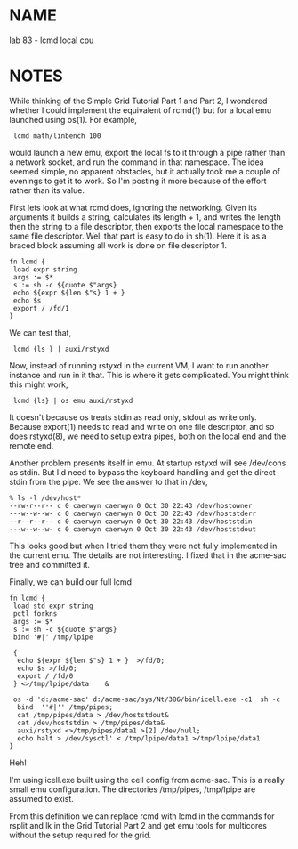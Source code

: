 # NAME
lab 83 - lcmd local cpu

# NOTES
While thinking of the Simple Grid Tutorial Part 1 and Part 2, I wondered whether I could implement the equivalent of rcmd(1) but for a local emu launched using os(1). For example,

	 lcmd math/linbench 100

would launch a new emu, export the local fs to it through a pipe rather than a network socket, and run the command in that namespace. The idea seemed simple, no apparent obstacles, but it actually took me a couple of evenings to get it to work. So I'm posting it more because of the effort rather than its value.

First lets look at what rcmd does, ignoring the networking. Given its arguments it builds a string, calculates its length + 1, and writes the length then the string to a file descriptor, then exports the local namespace to the same file descriptor. Well that part is easy to do in sh(1). Here it is as a braced block assuming all work is done on file descriptor 1.

	fn lcmd {
	 load expr string
	 args := $*
	 s := sh -c ${quote $"args}
	 echo ${expr ${len $"s} 1 + } 
	 echo $s
	 export / /fd/1
	}

We can test that,

	 lcmd {ls } | auxi/rstyxd

Now, instead of running rstyxd in the current VM, I want to run another instance and run in it that. This is where it gets complicated. You might think this might work,

 
	 lcmd {ls} | os emu auxi/rstyxd

It doesn't because os treats stdin as read only, stdout as write only. Because export(1) needs to read and write on one file descriptor, and so does rstyxd(8), we need to setup extra pipes, both on the local end and the remote end.

Another problem presents itself in emu. At startup rstyxd will see /dev/cons as stdin. But I'd need to bypass the keyboard handling and get the direct stdin from the pipe. We see the answer to that in /dev,

	% ls -l /dev/host*
	--rw-r--r-- c 0 caerwyn caerwyn 0 Oct 30 22:43 /dev/hostowner
	---w--w--w- c 0 caerwyn caerwyn 0 Oct 30 22:43 /dev/hoststderr
	--r--r--r-- c 0 caerwyn caerwyn 0 Oct 30 22:43 /dev/hoststdin
	---w--w--w- c 0 caerwyn caerwyn 0 Oct 30 22:43 /dev/hoststdout

This looks good but when I tried them they were not fully implemented in the current emu. The details are not interesting. I fixed that in the acme-sac tree and committed it.

Finally, we can build our full lcmd

	fn lcmd {
	 load std expr string
	 pctl forkns
	 args := $*
	 s := sh -c ${quote $"args}
	 bind '#|' /tmp/lpipe
	 
	 {
	  echo ${expr ${len $"s} 1 + }  >/fd/0;  
	  echo $s >/fd/0; 
	  export / /fd/0
	 } <>/tmp/lpipe/data    &
	 
	 os -d 'd:/acme-sac' d:/acme-sac/sys/Nt/386/bin/icell.exe -c1  sh -c '
	  bind  ''#|'' /tmp/pipes; 
	  cat /tmp/pipes/data > /dev/hoststdout& 
	  cat /dev/hoststdin > /tmp/pipes/data& 
	  auxi/rstyxd <>/tmp/pipes/data1 >[2] /dev/null;  
	  echo halt > /dev/sysctl' < /tmp/lpipe/data1 >/tmp/lpipe/data1
	}
Heh!

I'm using icell.exe built using the cell config from acme-sac. This is a really small emu configuration. The directories /tmp/pipes, /tmp/lpipe are assumed to exist.

From this definition we can replace rcmd with lcmd in the commands for rsplit and lk in the Grid Tutorial Part 2 and get emu tools for multicores without the setup required for the grid.
